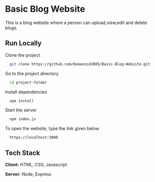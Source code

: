 
# Basic Blog Website

This is a blog website where a person can upload,view,edit and delete blogs.




## Run Locally

Clone the project

```bash
  git clone https://github.com/Humanoid2005/Basic-Blog-Website.git
```

Go to the project directory

```bash
  cd project-folder
```

Install dependencies

```bash
  npm install
```

Start the server

```bash
  npm index.js
```

To open the website, type the link given below

```bash
  https://localhost:3000
```


## Tech Stack

**Client:** HTML, CSS, Javascript

**Server:** Node, Express

